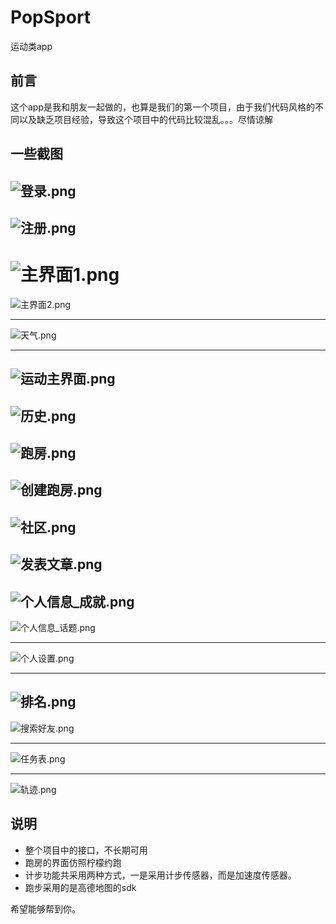 # PopSport
运动类app

## 前言
这个app是我和朋友一起做的，也算是我们的第一个项目，由于我们代码风格的不同以及缺乏项目经验，导致这个项目中的代码比较混乱。。。尽情谅解

## 一些截图

![登录.png](http://upload-images.jianshu.io/upload_images/3213538-cc1f40e01663575b.png?imageMogr2/auto-orient/strip%7CimageView2/2/w/300)
-------------------------------

![注册.png](http://upload-images.jianshu.io/upload_images/3213538-3c985717ad6fbfe0.png?imageMogr2/auto-orient/strip%7CimageView2/2/w/300)
-------------------------------
![主界面1.png](http://upload-images.jianshu.io/upload_images/3213538-3ad70eb6a23cb695.png?imageMogr2/auto-orient/strip%7CimageView2/2/w/300)
========================
![主界面2.png](http://upload-images.jianshu.io/upload_images/3213538-970a7a012d3759ac.png?imageMogr2/auto-orient/strip%7CimageView2/2/w/300)

-------------------------------
![天气.png](http://upload-images.jianshu.io/upload_images/3213538-a9bdf3021dc615a7.png?imageMogr2/auto-orient/strip%7CimageView2/2/w/300)

--------------------------------
           
![运动主界面.png](http://upload-images.jianshu.io/upload_images/3213538-b8f2a2d269beefe5.png?imageMogr2/auto-orient/strip%7CimageView2/2/w/300)
-----------------------------
![历史.png](http://upload-images.jianshu.io/upload_images/3213538-ba3876c7616197fe.png?imageMogr2/auto-orient/strip%7CimageView2/2/w/300)
-----------------------------------

![跑房.png](http://upload-images.jianshu.io/upload_images/3213538-33e1c4fef3038a2d.png?imageMogr2/auto-orient/strip%7CimageView2/2/w/300)
----------------------------

![创建跑房.png](http://upload-images.jianshu.io/upload_images/3213538-a1ff6e8ce6c91af6.png?imageMogr2/auto-orient/strip%7CimageView2/2/w/300)
-----------------------------

![社区.png](http://upload-images.jianshu.io/upload_images/3213538-c087bf792cc297ca.png?imageMogr2/auto-orient/strip%7CimageView2/2/w/300)
----------------------------

![发表文章.png](http://upload-images.jianshu.io/upload_images/3213538-8c63070649c471c2.png?imageMogr2/auto-orient/strip%7CimageView2/2/w/300)
------------------------------
![个人信息_成就.png](http://upload-images.jianshu.io/upload_images/3213538-f486178be62d5f81.png?imageMogr2/auto-orient/strip%7CimageView2/2/w/300)
------------------------------

![个人信息_话题.png](http://upload-images.jianshu.io/upload_images/3213538-8d453e6d641287ea.png?imageMogr2/auto-orient/strip%7CimageView2/2/w/300)

-----------------------------

![个人设置.png](http://upload-images.jianshu.io/upload_images/3213538-6b073adb7f10ce03.png?imageMogr2/auto-orient/strip%7CimageView2/2/w/300)

-------------------------------

![排名.png](http://upload-images.jianshu.io/upload_images/3213538-078ff1b835838a31.png?imageMogr2/auto-orient/strip%7CimageView2/2/w/300)
------------------------------

![搜索好友.png](http://upload-images.jianshu.io/upload_images/3213538-ac1b91de7814e48c.png?imageMogr2/auto-orient/strip%7CimageView2/2/w/300)


------------------------------------
![任务表.png](http://upload-images.jianshu.io/upload_images/3213538-bd0da4cdecd87846.png?imageMogr2/auto-orient/strip%7CimageView2/2/w/300)

----------------------------
![轨迹.png](http://upload-images.jianshu.io/upload_images/3213538-030b4f5d2f909ab4.png?imageMogr2/auto-orient/strip%7CimageView2/2/w/300)


## 说明
- 整个项目中的接口，不长期可用
- 跑房的界面仿照柠檬约跑
- 计步功能共采用两种方式，一是采用计步传感器，而是加速度传感器。
- 跑步采用的是高德地图的sdk



希望能够帮到你。






















